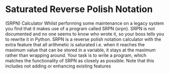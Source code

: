 # Saturated Reverse Polish Notation
(SRPN) Calculator
Whilst performing some maintenance on a legacy system you find that it
makes use of a program called SRPN (srpn). SRPN is not documented
and no one seems to know who wrote it, so your boss tells you to rewrite it
in Python.
SRPN is a reverse polish notation calculator with the extra feature
that all arithmetic is saturated i.e. when it reaches the maximum value that
can be stored in a variable, it stays at the maximum rather than wrapping
around.
Your task is to write a program, which matches the functionality of SRPN as closely as possible. Note that this includes not
adding or enhancing existing features
